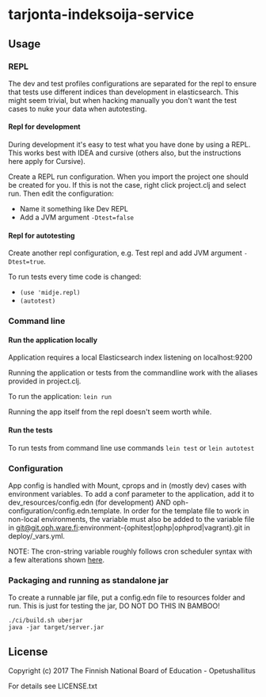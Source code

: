 # tarjonta-indeksoija-service

## Usage

### REPL

The dev and test profiles configurations are separated for the repl to ensure that
tests use different indices than development in elasticsearch. This might seem trivial,
but when hacking manually you don't want the test cases to nuke your data when autotesting.

#### Repl for development

During development it's easy to test what you have done by using a REPL. This works best 
with IDEA and cursive (others also, but the instructions here apply for Cursive).

Create a REPL run configuration. When you import the project one should be created for you.
If this is not the case, right click project.clj and select run. Then edit the configuration:

* Name it something like Dev REPL
* Add a JVM argument `-Dtest=false`

#### Repl for autotesting

Create another repl configuration, e.g. Test repl and add JVM argument `-Dtest=true`.

To run tests every time code is changed:
* `(use 'midje.repl)`
* `(autotest)`

### Command line

#### Run the application locally

Application requires a local Elasticsearch index listening on localhost:9200

Running the application or tests from the commandline work with the aliases provided in
project.clj. 

To run the application: `lein run`

Running the app itself from the repl doesn't seem worth while.

#### Run the tests

To run tests from command line use commands `lein test` or `lein autotest`

### Configuration

App config is handled with Mount, cprops and in (mostly dev) cases with environment variables. To add a conf parameter
to the application, add it to dev_resources/config.edn (for development) AND oph-configuration/config.edn.template. In
order for the template file to work in non-local environments, the variable must also be added to the variable file in
git@git.oph.ware.fi:environment-{ophitest|ophp|ophprod|vagrant}.git in deploy/<env>_vars.yml.

NOTE: The cron-string variable roughly follows cron scheduler syntax with a few alterations shown 
[here](http://www.quartz-scheduler.org/documentation/quartz-2.x/tutorials/crontrigger.html).

### Packaging and running as standalone jar

To create a runnable jar file, put a config.edn file to resources folder and run. 
This is just for testing the jar, DO NOT DO THIS IN BAMBOO!

```
./ci/build.sh uberjar
java -jar target/server.jar
```

## License

Copyright (c) 2017 The Finnish National Board of Education - Opetushallitus

For details see LICENSE.txt